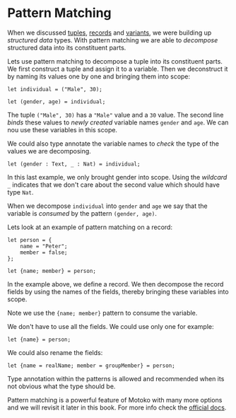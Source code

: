 # Pattern Matching

When we discussed [tuples](/common-programming-concepts/types/tuples.html), [records](/common-programming-concepts/types/records.html) and [variants](/common-programming-concepts/types/variants.html), we were building up *structured data* types. With pattern matching we are able to *decompose* structured data into its constituent parts. 

Lets use pattern matching to decompose a tuple into its constituent parts. We first construct a tuple and assign it to a variable. Then we deconstruct it by naming its values one by one and bringing them into scope:

```motoko
let individual = ("Male", 30);

let (gender, age) = individual;
```

The tuple `("Male", 30)` has a `"Male"` value and a `30` value. The second line *binds* these values to *newly created* variable names `gender` and `age`. We can nou use these variables in this scope. 

We could also type annotate the variable names to *check* the type of the values we are decomposing. 

```motoko
let (gender : Text, _ : Nat) = individual;
```

In this last example, we only brought gender into scope. Using the *wildcard* `_` indicates that we don't care about the second value which should have type `Nat`.

When we decompose `individual` into `gender` and `age` we say that the variable is *consumed* by the pattern `(gender, age)`.

Lets look at an example of pattern matching on a record:

```motoko
let person = {
    name = "Peter";
    member = false;
};

let {name; member} = person;
```

In the example above, we define a record. We then decompose the record fields by using the names of the fields, thereby bringing these variables into scope. 

Note we use the `{name; member}` pattern to consume the variable.

We don't have to use all the fields. We could use only one for example:

```motoko
let {name} = person;
```

We could also rename the fields:

```motoko
let {name = realName; member = groupMember} = person;
```

Type annotation within the patterns is allowed and recommended when its not obvious what the type should be. 

Pattern matching is a powerful feature of Motoko with many more options and we will revisit it later in this book. For more info check the [official docs](https://internetcomputer.org/docs/current/developer-docs/build/cdks/motoko-dfinity/pattern-matching).


